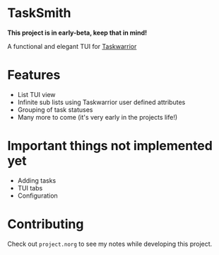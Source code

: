 # TaskSmith

**This project is in early-beta, keep that in mind!**

A functional and elegant TUI for [Taskwarrior](https://taskwarrior.org/)

# Features

- List TUI view
- Infinite sub lists using Taskwarrior user defined attributes
- Grouping of task statuses
- Many more to come (it's very early in the projects life!)

# Important things not implemented yet

- Adding tasks
- TUI tabs
- Configuration

# Contributing

Check out `project.norg` to see my notes while developing this project.
